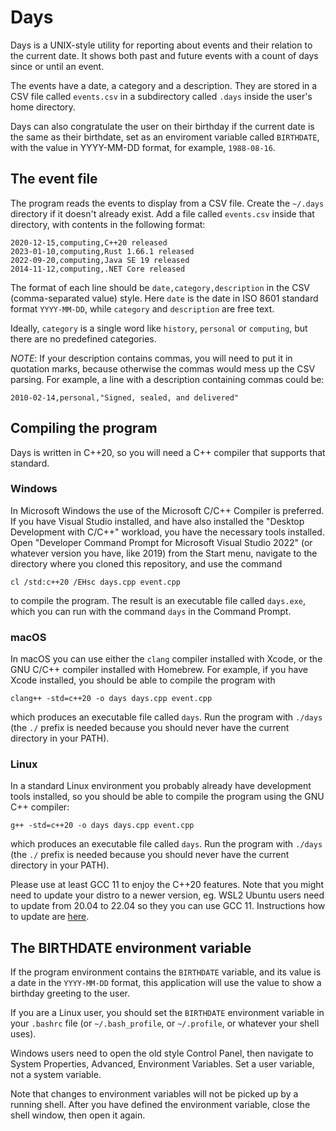 # Days

Days is a UNIX-style utility for reporting about events and their relation 
to the current date. It shows both past and future events with a count of 
days since or until an event.

The events have a date, a category and a description. They are stored in a 
CSV file called `events.csv` in a subdirectory called `.days` inside the 
user's home directory.

Days can also congratulate the user on their birthday if the current date 
is the same as their birthdate, set as an enviroment variable called 
`BIRTHDATE`, with the value in YYYY-MM-DD format, for example, `1988-08-16`.

## The event file

The program reads the events to display from a CSV file. Create the `~/.days` directory if it doesn't already exist. Add a file called `events.csv` 
inside that directory, with contents in the following format:

    2020-12-15,computing,C++20 released
    2023-01-10,computing,Rust 1.66.1 released
    2022-09-20,computing,Java SE 19 released
    2014-11-12,computing,.NET Core released

The format of each line should be `date,category,description` in the CSV (comma-separated value) style. Here `date` is the date in ISO 8601 standard
format `YYYY-MM-DD`, while `category` and `description` are free text.

Ideally, `category` is a single word like `history`, `personal` or
`computing`, but there are no predefined categories.

*NOTE*: If your description contains commas, you will need to put it in
quotation marks, because otherwise the commas would mess up the CSV parsing.
For example, a line with a description containing commas could be:

    2010-02-14,personal,"Signed, sealed, and delivered"


## Compiling the program

Days is written in C++20, so you will need a C++ compiler that supports 
that standard.

### Windows

In Microsoft Windows the use of the Microsoft C/C++ Compiler is preferred. 
If you have Visual Studio installed, and have also installed the "Desktop 
Development with C/C++" workload, you have the necessary tools installed. 
Open "Developer Command Prompt for Microsoft Visual Studio 2022" (or whatever
version you have, like 2019) from the Start menu, navigate to the directory 
where you cloned this repository, and use the command

    cl /std:c++20 /EHsc days.cpp event.cpp

to compile the program. The result is an executable file called `days.exe`, 
which you can run with the command `days` in the Command Prompt.

### macOS

In macOS you can use either the `clang` compiler installed with Xcode, or 
the GNU C/C++ compiler installed with Homebrew. For example, if you have 
Xcode installed, you should be able to compile the program with

    clang++ -std=c++20 -o days days.cpp event.cpp

which produces an executable file called `days`. Run the program with 
`./days` (the `./` prefix is needed because you should never have the 
current directory in your PATH).

### Linux

In a standard Linux environment you probably already have development tools 
installed, so you should be able to compile the program using the GNU C++ 
compiler:

    g++ -std=c++20 -o days days.cpp event.cpp

which produces an executable file called `days`. Run the program with 
`./days` (the `./` prefix is needed because you should never have the 
current directory in your PATH).

Please use at least GCC 11 to enjoy the C++20 features. Note that you might need to update your distro to a newer version, eg. WSL2 Ubuntu users need to update from 20.04 to 22.04 so they you can use GCC 11. Instructions how to update are [here](https://askubuntu.com/questions/1428423/upgrade-ubuntu-in-wsl2-from-20-04-to-22-04).

## The BIRTHDATE environment variable

If the program environment contains the `BIRTHDATE` variable, and its value 
is a date in the `YYYY-MM-DD` format, this application will use the value 
to show a birthday greeting to the user.

If you are a Linux user, you should set the `BIRTHDATE` environment variable 
in your `.bashrc` file (or `~/.bash_profile`, or `~/.profile`, or whatever 
your shell uses).

Windows users need to open the old style Control Panel, then navigate to 
System Properties, Advanced, Environment Variables. Set a user variable,
not a system variable.

Note that changes to environment variables will not be picked up by a 
running shell. After you have defined the environment variable, close the 
shell window, then open it again.
